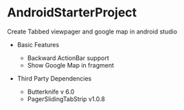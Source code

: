 # AndroidStarterProject
Create Tabbed viewpager and google map in android studio

* Basic Features
  * Backward ActionBar support
  * Show Google Map in fragment
  
* Third Party Dependencies
  * Butterknife v 6.0
  * PagerSlidingTabStrip v1.0.8
